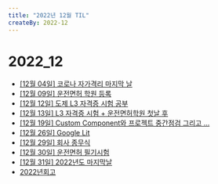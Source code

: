 ```yaml
---
title: "2022년 12월 TIL"
createBy: 2022-12
---
```


# 2022_12
 - [[12월 04일] 코로나 자가격리 마지막 날](/sdhs/2212/221204.md)
 - [[12월 09일] 운전면허 학원 등록](/sdhs/2212/221209.md)
 - [[12월 12일] 도제 L3 자격증 시험 공부](/sdhs/2212/221212.md)
 - [[12월 13일] L3 자격증 시험 + 운전면허학원 첫날 후](/sdhs/2212/221213.md)
 - [[12월 19일] Custom Component와 프로젝트 중간점검 그리고 ...](/sdhs/2212/221219.md)
 - [[12월 26일] Google Lit](/sdhs/2212/221226.md)
 - [[12월 29일] 회사 종무식](/sdhs/2212/221229.md)
 - [[12월 30일] 운전면허 필기시험](/sdhs/2212/221230.md)
 - [[12월 31일] 2022년도 마지막날](/sdhs/2212/221231.md)
 - [2022년회고](/sdhs/2212/2022년회고)
 